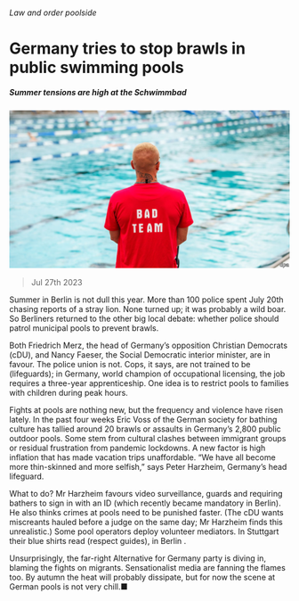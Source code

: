 ###### Law and order poolside

# Germany tries to stop brawls in public swimming pools 

##### Summer tensions are high at the Schwimmbad 

![image](images/20230729_EUP002.jpg) 

> Jul 27th 2023 

Summer in Berlin is not dull this year. More than 100 police spent July 20th chasing reports of a stray lion. None turned up; it was probably a wild boar. So Berliners returned to the other big local debate: whether police should patrol municipal pools to prevent brawls.

Both Friedrich Merz, the head of Germany’s opposition Christian Democrats (cDU), and Nancy Faeser, the Social Democratic interior minister, are in favour. The police union is not. Cops, it says, are not trained to be (lifeguards); in Germany, world champion of occupational licensing, the job requires a three-year apprenticeship. One idea is to restrict pools to families with children during peak hours. 

Fights at pools are nothing new, but the frequency and violence have risen lately. In the past four weeks Eric Voss of the German society for bathing culture has tallied around 20 brawls or assaults in Germany’s 2,800 public outdoor pools. Some stem from cultural clashes between immigrant groups or residual frustration from pandemic lockdowns. A new factor is high inflation that has made vacation trips unaffordable. “We have all become more thin-skinned and more selfish,” says Peter Harzheim, Germany’s head lifeguard.

What to do? Mr Harzheim favours video surveillance, guards and requiring bathers to sign in with an ID (which recently became mandatory in Berlin). He also thinks crimes at pools need to be punished faster. (The cDU wants miscreants hauled before a judge on the same day; Mr Harzheim finds this unrealistic.) Some pool operators deploy volunteer mediators. In Stuttgart their blue shirts read  (respect guides), in Berlin .

Unsurprisingly, the far-right Alternative for Germany party is diving in, blaming the fights on migrants. Sensationalist media are fanning the flames too. By autumn the heat will probably dissipate, but for now the scene at German pools is not very chill.■

